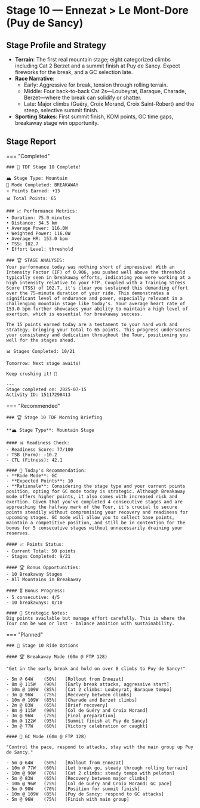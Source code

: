 # Stage 10 — Ennezat > Le Mont-Dore (Puy de Sancy)

## Stage Profile and Strategy

- **Terrain**: The first real mountain stage; eight categorized climbs including Cat 2 Berzet and a summit finish at Puy de Sancy. Expect fireworks for the break, and a GC selection late.
- **Race Narrative**:
	- Early: Aggressive for break, tension through rolling terrain.
	- Middle: Four back-to-back Cat 2s—Loubeyrat, Baraque, Charade, Berzet—where the break can solidify or shatter.
	- Late: Major climbs (Guéry, Croix Morand, Croix Saint-Robert) and the steep, selective summit finish.
- **Sporting Stakes**: First summit finish, KOM points, GC time gaps, breakaway stage win opportunity.


## Stage Report

=== "Completed"

	### 🎉 TDF Stage 10 Complete!

	🏔️ Stage Type: Mountain  
	🚴 Mode Completed: BREAKAWAY  
	⭐ Points Earned: +15  
	📊 Total Points: 65

	### 📈 Performance Metrics:
	• Duration: 75.0 minutes  
	• Distance: 34.5 km  
	• Average Power: 116.0W  
	• Weighted Power: 116.0W  
	• Average HR: 153.0 bpm  
	• TSS: 102.7  
	• Effort Level: threshold

	### 🏆 STAGE ANALYSIS:
	Your performance today was nothing short of impressive! With an Intensity Factor (IF) of 0.906, you pushed well above the threshold typically seen in breakaway efforts, indicating you were working at a high intensity relative to your FTP. Coupled with a Training Stress Score (TSS) of 102.7, it's clear you sustained this demanding effort over the 75-minute duration of your ride. This demonstrates a significant level of endurance and power, especially relevant in a challenging mountain stage like today's. Your average heart rate of 153.0 bpm further showcases your ability to maintain a high level of exertion, which is essential for breakaway success.

	The 15 points earned today are a testament to your hard work and strategy, bringing your total to 65 points. This progress underscores your consistency and dedication throughout the Tour, positioning you well for the stages ahead.

	📊 Stages Completed: 10/21

	Tomorrow: Next stage awaits!

	Keep crushing it! 🚀

	---
	Stage completed on: 2025-07-15  
	Activity ID: 15117298413
	
=== "Recommended"

	### 🏆 Stage 10 TDF Morning Briefing

    **🏔️ Stage Type**: Mountain Stage

    #### 📊 Readiness Check:
    - Readiness Score: 77/100
    - TSB (Form): -10.2
    - CTL (Fitness): 42.1

    #### 🎯 Today's Recommendation:
    - **Ride Mode**: GC
    - **Expected Points**: 10
    - **Rationale**: Considering the stage type and your current points position, opting for GC mode today is strategic. Although Breakaway mode offers higher points, it also comes with increased risk and exertion. Given that you've completed 4 consecutive stages and are approaching the halfway mark of the Tour, it's crucial to secure points steadily without compromising your recovery and readiness for upcoming stages. GC mode will allow you to collect base points, maintain a competitive position, and still be in contention for the bonus for 5 consecutive stages without unnecessarily draining your reserves.

    #### 📈 Points Status:
    - Current Total: 50 points
    - Stages Completed: 9/21

    #### 🏆 Bonus Opportunities:
    - 10 Breakaway Stages
    - All Mountains in Breakaway

    #### 🎖️ Bonus Progress:
    - 5 consecutive: 4/5
    - 10 breakaways: 0/10

    #### 📝 Strategic Notes:
    Big points available but manage effort carefully. This is where the Tour can be won or lost - balance ambition with sustainability.

=== "Planned"

	### 🚴 Stage 10 Ride Options

	#### 🏆 Breakaway Mode (60m @ FTP 128)
	
	"Get in the early break and hold on over 8 climbs to Puy de Sancy!"

	- 5m @ 64W    (50%)   [Rollout from Ennezat]
	- 8m @ 115W   (90%)   [Early break attacks, aggressive start]
	- 10m @ 109W  (85%)   [Cat 2 climbs: Loubeyrat, Baraque tempo]
	- 3m @ 96W    (75%)   [Recovery between climbs]
	- 10m @ 109W  (85%)   [Charade and Berzet climbs]
	- 2m @ 83W    (65%)   [Brief recovery]
	- 8m @ 115W   (90%)   [Col de Guéry and Croix Morand]
	- 3m @ 96W    (75%)   [Final preparation]
	- 8m @ 122W   (95%)   [Summit finish at Puy de Sancy]
	- 3m @ 77W    (60%)   [Victory celebration or caught]
	
	#### 🦺 GC Mode (60m @ FTP 128)

	"Control the pace, respond to attacks, stay with the main group up Puy de Sancy."

	- 5m @ 64W    (50%)   [Rollout from Ennezat]
	- 10m @ 77W   (60%)   [Let break go, steady through rolling terrain]
	- 10m @ 90W   (70%)   [Cat 2 climbs: steady tempo with peloton]
	- 5m @ 83W    (65%)   [Recovery between major climbs]
	- 10m @ 96W   (75%)   [Col de Guéry and Croix Morand: GC pace]
	- 5m @ 90W    (70%)   [Position for summit finish]
	- 10m @ 109W  (85%)   [Puy de Sancy: respond to GC attacks]
	- 5m @ 96W    (75%)   [Finish with main group]
